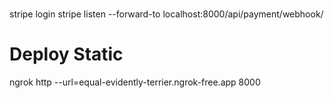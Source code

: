 #
stripe login
stripe listen --forward-to localhost:8000/api/payment/webhook/

# Deploy Static
ngrok http --url=equal-evidently-terrier.ngrok-free.app 8000